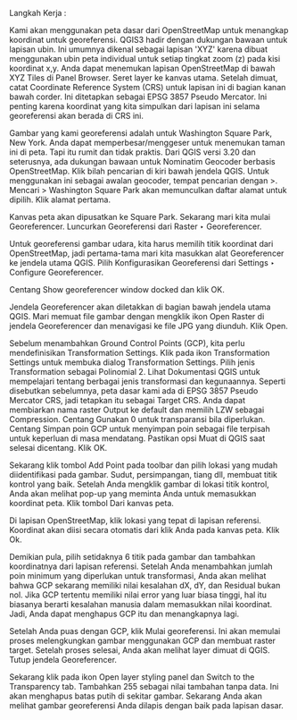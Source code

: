 Langkah Kerja :

Kami akan menggunakan peta dasar dari OpenStreetMap untuk menangkap koordinat untuk georeferensi. QGIS3 hadir dengan dukungan bawaan untuk lapisan ubin. Ini umumnya dikenal sebagai lapisan 'XYZ' karena dibuat menggunakan ubin peta individual untuk setiap tingkat zoom (z) pada kisi koordinat x,y. Anda dapat menemukan lapisan OpenStreetMap di bawah XYZ Tiles di Panel Browser. Seret layer ke kanvas utama. Setelah dimuat, catat Coordinate Reference System (CRS) untuk lapisan ini di bagian kanan bawah corder. Ini ditetapkan sebagai EPSG 3857 Pseudo Mercator. Ini penting karena koordinat yang kita simpulkan dari lapisan ini selama georeferensi akan berada di CRS ini.

Gambar yang kami georeferensi adalah untuk Washington Square Park, New York. Anda dapat memperbesar/menggeser untuk menemukan taman ini di peta. Tapi itu rumit dan tidak praktis. Dari QGIS versi 3.20 dan seterusnya, ada dukungan bawaan untuk Nominatim Geocoder berbasis OpenStreetMap. Klik bilah pencarian di kiri bawah jendela QGIS. Untuk menggunakan ini sebagai awalan geocoder, tempat pencarian dengan >. Mencari > Washington Square Park akan memunculkan daftar alamat untuk dipilih. Klik alamat pertama.

Kanvas peta akan dipusatkan ke Square Park. Sekarang mari kita mulai Georeferencer. Luncurkan Georeferensi dari Raster ‣ Georeferencer.

Untuk georeferensi gambar udara, kita harus memilih titik koordinat dari OpenStreetMap, jadi pertama-tama mari kita masukkan alat Georeferencer ke jendela utama QGIS. Pilih Konfigurasikan Georeferensi dari Settings ‣ Configure Georeferencer.

Centang Show georeferencer window docked dan klik OK.

Jendela Georeferencer akan diletakkan di bagian bawah jendela utama QGIS. Mari memuat file gambar dengan mengklik ikon Open Raster di jendela Georeferencer dan menavigasi ke file JPG yang diunduh. Klik Open.

Sebelum menambahkan Ground Control Points (GCP), kita perlu mendefinisikan Transformation Settings. Klik pada ikon Transformation Settings untuk membuka dialog Transformation Settings. Pilih jenis Transformation sebagai Polinomial 2. Lihat Dokumentasi QGIS untuk mempelajari tentang berbagai jenis transformasi dan kegunaannya. Seperti disebutkan sebelumnya, peta dasar kami ada di EPSG 3857 Pseudo Mercator CRS, jadi tetapkan itu sebagai Target CRS. Anda dapat membiarkan nama raster Output ke default dan memilih LZW sebagai Compression. Centang Gunakan 0 untuk transparansi bila diperlukan. Centang Simpan poin GCP untuk menyimpan poin sebagai file terpisah untuk keperluan di masa mendatang. Pastikan opsi Muat di QGIS saat selesai dicentang. Klik OK.

Sekarang klik tombol Add Point pada toolbar dan pilih lokasi yang mudah diidentifikasi pada gambar. Sudut, persimpangan, tiang dll, membuat titik kontrol yang baik. Setelah Anda mengklik gambar di lokasi titik kontrol, Anda akan melihat pop-up yang meminta Anda untuk memasukkan koordinat peta. Klik tombol Dari kanvas peta.

Di lapisan OpenStreetMap, klik lokasi yang tepat di lapisan referensi. Koordinat akan diisi secara otomatis dari klik Anda pada kanvas peta. Klik Ok.

Demikian pula, pilih setidaknya 6 titik pada gambar dan tambahkan koordinatnya dari lapisan referensi. Setelah Anda menambahkan jumlah poin minimum yang diperlukan untuk transformasi, Anda akan melihat bahwa GCP sekarang memiliki nilai kesalahan dX, dY, dan Residual bukan nol. Jika GCP tertentu memiliki nilai error yang luar biasa tinggi, hal itu biasanya berarti kesalahan manusia dalam memasukkan nilai koordinat. Jadi, Anda dapat menghapus GCP itu dan menangkapnya lagi.

Setelah Anda puas dengan GCP, klik Mulai georeferensi. Ini akan memulai proses melengkungkan gambar menggunakan GCP dan membuat raster target. Setelah proses selesai, Anda akan melihat layer dimuat di QGIS. Tutup jendela Georeferencer.

Sekarang klik pada ikon Open layer styling panel dan Switch to the Transparency tab. Tambahkan 255 sebagai nilai tambahan tanpa data. Ini akan menghapus batas putih di sekitar gambar. Sekarang Anda akan melihat gambar georeferensi Anda dilapis dengan baik pada lapisan dasar.
